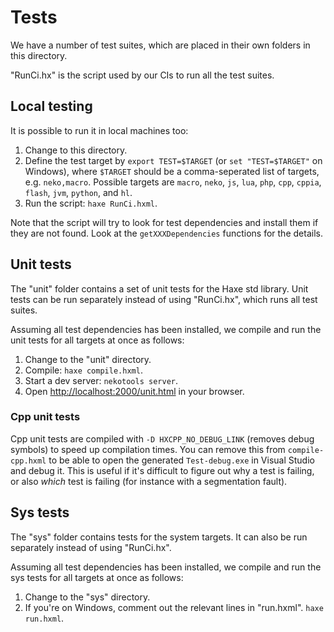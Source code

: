 # Tests

We have a number of test suites, which are placed in their own folders in this directory.

"RunCi.hx" is the script used by our CIs to run all the test suites.

## Local testing

It is possible to run it in local machines too:

 1. Change to this directory.
 2. Define the test target by `export TEST=$TARGET` (or `set "TEST=$TARGET"` on Windows), where `$TARGET` should be a comma-seperated list of targets, e.g. `neko,macro`. Possible targets are `macro`, `neko`, `js`, `lua`, `php`, `cpp`, `cppia`, `flash`, `jvm`, `python`, and `hl`.
 3. Run the script: `haxe RunCi.hxml`.

Note that the script will try to look for test dependencies and install them if they are not found. Look at the `getXXXDependencies` functions for the details.

## Unit tests

The "unit" folder contains a set of unit tests for the Haxe std library. Unit tests can be run separately instead of using "RunCi.hx", which runs all test suites.

Assuming all test dependencies has been installed, we compile and run the unit tests for all targets at once as follows:

 1. Change to the "unit" directory.
 2. Compile: `haxe compile.hxml`.
 3. Start a dev server: `nekotools server`.
 4. Open [http://localhost:2000/unit.html](http://localhost:2000/unit.html) in your browser.

### Cpp unit tests

Cpp unit tests are compiled with `-D HXCPP_NO_DEBUG_LINK` (removes debug symbols) to speed up compilation times. You can remove this from `compile-cpp.hxml` to be able to open the generated `Test-debug.exe` in Visual Studio and debug it. This is useful if it's difficult to figure out why a test is failing, or also _which_ test is failing (for instance with a segmentation fault).

## Sys tests

The "sys" folder contains tests for the system targets. It can also be run separately instead of using "RunCi.hx".

Assuming all test dependencies has been installed, we compile and run the sys tests for all targets at once as follows:

 1. Change to the "sys" directory.
 2. If you're on Windows, comment out the relevant lines in "run.hxml". `haxe run.hxml`.
